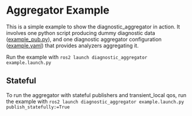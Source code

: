 # Aggregator Example

This is a simple example to show the diagnostic_aggregator in action. It involves one python script producing dummy diagnostic data ([example_pub.py](./example_pub.py)), and one diagnostic aggregator configuration ([example.yaml](./example.yaml)) that provides analyzers aggregating it.

Run the example with `ros2 launch diagnostic_aggregator example.launch.py`

## Stateful
To run the aggregator with stateful publishers and transient_local qos, run the example with `ros2 launch diagnostic_aggregator example.launch.py publish_statefully:=True`